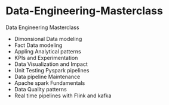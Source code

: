 # Data-Engineering-Masterclass
Data Engineering Masterclass 

- Dimonsional Data modeling
- Fact Data modeling
- Appling Analytical patterns
- KPIs and Experimentation
- Data Visualization and Impact
- Unit Testing Pyspark pipelines
- Data pipeline Maintenance
- Apache spark Fundamentals
- Data Quality patterns
- Real time pipelines with Flink and kafka

